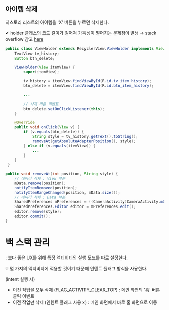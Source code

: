 ## 아이템 삭제
히스토리 리스트의 아이템을 'X' 버튼을 누르면 삭제한다.

✔ holder 클래스의 코드 길이가 길어져 가독성이 떨어지는 문제점이 발생 → stack overflow 참고 [here](https://stackoverflow.com/questions/26076965/android-recyclerview-addition-removal-of-items)

```java
public class ViewHolder extends RecyclerView.ViewHolder implements View.OnClickListener {
    TextView tv_history;
    Button btn_delete;

    ViewHolder(View itemView) {
        super(itemView);

        tv_history = itemView.findViewById(R.id.tv_item_history);
        btn_delete = itemView.findViewById(R.id.btn_item_history);

        ...

        // 삭제 버튼 이벤트
        btn_delete.setOnClickListener(this);
    }

    @Override
    public void onClick(View v) {
        if (v.equals(btn_delete)) {
            String style = tv_history.getText().toString();
            removeAt(getAbsoluteAdapterPosition(), style);
        } else if (v.equals(itemView)) {
            ...
        }
    }
 }

public void removeAt(int position, String style) {
    // 데이터 삭제 : View 부분
    mData.remove(position);
    notifyItemRemoved(position);
    notifyItemRangeChanged(position, mData.size());
    // 데이터 삭제 : Data 부분
    SharedPreferences mPreferences = ((CameraActivity)CameraActivity.mContext).mPreferences;
    SharedPreferences.Editor editor = mPreferences.edit();
    editor.remove(style);
    editor.commit();
}
```

# 백 스택 관리
: 보다 좋은 UX를 위해 특정 액티비티의 실행 모드를 따로 설정한다.

💡 몇 가지의 액티비티에 적용할 것이기 때문에 인텐트 플래그 방식을 사용한다.

(intent 실행 시)
- 이전 작업을 모두 삭제 (FLAG_ACTIVITY_CLEAR_TOP) : 메인 화면의 '홈' 버튼 클릭 이벤트
- 이전 작업만 삭제 (인텐트 플래그 사용 x) : 메인 화면에서 바로 홈 화면으로 이동
